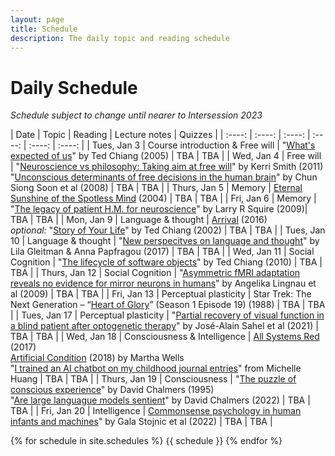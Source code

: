 ```yaml
---
layout: page
title: Schedule
description: The daily topic and reading schedule
---
```


# Daily Schedule

*Schedule subject to change until nearer to Intersession 2023*

| Date | Topic | Reading | Lecture notes | Quizzes |
| :----: | :----: | :----: | :----: |  :----: |  :----: |
| Tues, Jan 3 | Course introduction  & Free will | "[What's expected of us](https://www.nature.com/articles/436150a)" by Ted Chiang (2005) | TBA | TBA |
| Wed, Jan 4 | Free will | "[Neuroscience vs philosophy: Taking aim at free will](https://www.nature.com/articles/477023a)" by Kerri Smith (2011) <br /> "[Unconscious determinants of free decisions in the human brain](https://www.nature.com/articles/nn.2112)" by Chun Siong Soon et al (2008) | TBA | TBA |
| Thurs, Jan 5 | Memory | [Eternal Sunshine of the Spotless Mind](https://www.imdb.com/title/tt0338013/) (2004) | TBA | TBA |
| Fri, Jan 6 | Memory | "[The legacy of patient H.M. for neuroscience](https://pubmed.ncbi.nlm.nih.gov/19146808/)" by Larry R Squire (2009)| TBA | TBA |
| Mon, Jan 9 | Language & thought | [Arrival](https://www.imdb.com/title/tt2543164/) (2016) <br /> *optional:* "[Story of Your Life](https://raley.english.ucsb.edu/wp-content/uploads/Reading/Chiang-story.pdf)" by Ted Chiang (2002) | TBA | TBA | 
| Tues, Jan 10 | Language & thought | "[New perspecitves on language and thought](https://cpb-us-w2.wpmucdn.com/web.sas.upenn.edu/dist/4/81/files/2017/07/Gleitman__Papafragou_in-press-21o7hjk.pdf)" by Lila Gleitman & Anna Papfragou (2017) | TBA | TBA |
| Wed, Jan 11 | Social Cognition | "[The lifecycle of software objects](https://cpb-us-w2.wpmucdn.com/voices.uchicago.edu/dist/8/644/files/2017/08/Chiang-Lifecycle-of-Software-Objects-q3tsuw.pdf)" by Ted Chiang (2010) | TBA | TBA |
| Thurs, Jan 12 | Social Cognition | "[Asymmetric fMRI adaptation reveals no evidence for mirror neurons in humans](https://www.pnas.org/doi/abs/10.1073/pnas.0902262106)" by Angelika Lingnau et al (2009) | TBA | TBA |
| Fri, Jan 13 | Perceptual plasticity | Star Trek: The Next Generation – “[Heart of Glory](https://www.imdb.com/title/tt0708726/)” (Season 1 Episode 19) (1988) | TBA | TBA |
| Tues, Jan 17 | Perceptual plasticity | "[Partial recovery of visual function in a blind patient after optogenetic therapy](https://www.nature.com/articles/s41591-021-01351-4)" by José-Alain Sahel et al (2021) | TBA | TBA |
| Wed, Jan 18 | Consciousness & Intelligence | [All Systems Red](https://www.goodreads.com/book/show/32758901-all-systems-red) (2017) <br /> [Artificial Condition](https://www.goodreads.com/book/show/36223860-artificial-condition) (2018) by Martha Wells <br /> "[I trained an AI chatbot on my childhood journal entries](https://mem.ai/p/U9DnlAjdkp6hifl6A80R)" from Michelle Huang | TBA | TBA | 
| Thurs, Jan 19 | Consciousness | "[The puzzle of conscious experience](http://www.ccs.fau.edu/~bressler/EDU/CogNeuro/Readings/Chalmers1995.pdf)" by David Chalmers (1995) <br /> "[Are large languague models sentient](https://www.youtube.com/watch?v=-BcuCmf00_Y)" by David Chalmers (2022) | TBA | TBA |
| Fri, Jan 20 | Intelligence | [Commonsense psychology in human infants and machines](https://cims.nyu.edu/~brenden/papers/StojnicEtAlPreprint.pdf)" by Gala Stojnic et al (2022)  | TBA | TBA | 

{% for schedule in site.schedules %}
{{ schedule }}
{% endfor %}


